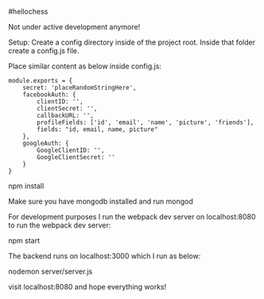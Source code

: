 #hellochess

Not under active development anymore!

Setup:
Create a config directory inside of the project root. Inside that folder create a config.js file.

Place similar content as below inside config.js:

    module.exports = {
        secret: 'placeRandomStringHere',
        facebookAuth: {
            clientID: '',
            clientSecret: '',
            callbackURL: '',
            profileFields: ['id', 'email', 'name', 'picture', 'friends'],
            fields: "id, email, name, picture"
        },
        googleAuth: {
            GoogleClientID: '',
            GoogleClientSecret: ''
        }
    }

npm install


Make sure you have mongodb installed and run
mongod

For development purposes I run the webpack dev server on localhost:8080
to run the webpack dev server:

npm start

The backend runs on localhost:3000 which I run as below:

nodemon server/server.js

visit localhost:8080 and hope everything works!
